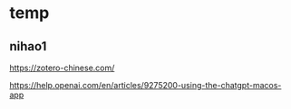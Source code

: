 # temp

## nihao1

https://zotero-chinese.com/

https://help.openai.com/en/articles/9275200-using-the-chatgpt-macos-app


